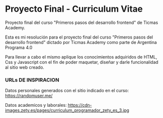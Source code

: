# Proyecto Final - Curriculum Vitae 
Proyecto final del curso "Primeros pasos del desarrollo frontend" de Ticmas Academy.

Esta es mi resolución para el proyecto final del curso "Primeros pasos del desarrollo frontend" dictado por Ticmas Academy como parte de Argentina Programa 4.0

Para llevar a cabo el mismo aplique los conocimientos adquiridos de HTML, Css y Javascript con el fin de poder maquetar, diseñar y darle funcionalidad al sitio web creado.

### URLs DE INSPIRACION

Datos personales generados con el sitio indicado en el curso: https://randomuser.me/

Datos academicos y laborales: https://cdn-images.zety.es/pages/curriculum_programador_zety_es_3.jpg
